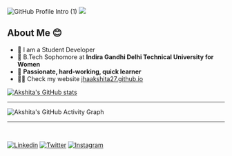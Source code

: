 ![GitHub Profile Intro (1)](https://user-images.githubusercontent.com/77383186/153713519-25d4b7e2-82ea-4f71-b55e-c3b74740153f.gif)
![](https://visitor-badge.glitch.me/badge?page_id=jhaakshita27)

## About Me 😊
- 🌱 I am a Student Developer
- 🚀 B.Tech Sophomore at **Indira Gandhi Delhi Technical University for Women**
- 👯 **Passionate, hard-working, quick learner**
- 👨‍💻 Check my website [jhaakshita27.github.io](https://jhaakshita27.github.io/)

[![Akshita's GitHub stats](https://github-readme-stats.vercel.app/api?username=jhaakshita27&bg_color=172030&title_color=00FFFF&show_icons=true&hide_border=true&text_color=fff&icon_color=E0FFFF)](https://github.com/jhaakshita27)

---

![Akshita's GitHub Activity Graph](https://activity-graph.herokuapp.com/graph?username=jhaakshita27&theme=rogue&hide_border=true&area=true)

---

<br>

[![Linkedin](https://img.shields.io/badge/Linkedin-%2B-blue?style=social&logo=linkedin)](https://www.linkedin.com/in/jhaakshita/)
[![Twitter](https://img.shields.io/twitter/follow/akshita_jha?style=social)](https://twitter.com/akshita_jha)
[![Instagram](https://img.shields.io/badge/Instagram-%2B-blue?style=social&logo=instagram)](https://instagram.com/akshitajha98)